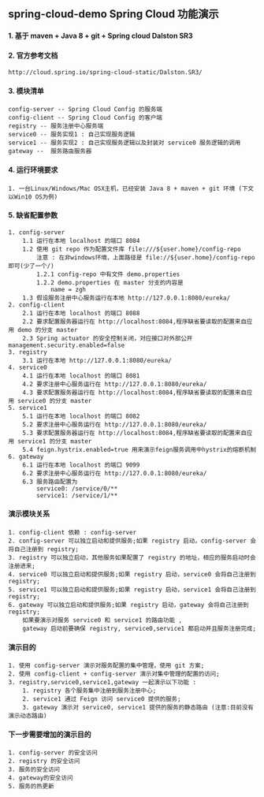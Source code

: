 ## spring-cloud-demo Spring Cloud 功能演示

#### 1. 基于 maven + Java 8 + git + Spring cloud Dalston SR3
#### 2. 官方参考文档 
    http://cloud.spring.io/spring-cloud-static/Dalston.SR3/
#### 3. 模块清单
    config-server -- Spring Cloud Config 的服务端
    config-client -- Spring Cloud Config 的客户端
    registry -- 服务注册中心服务端
    service0 -- 服务实现1 : 自己实现服务逻辑
    service1 -- 服务实现2 : 自己实现服务逻辑以及封装对 service0 服务逻辑的调用
    gateway --  服务路由服务器
#### 4. 运行环境要求
    1. 一台Linux/Windows/Mac OSX主机，已经安装 Java 8 + maven + git 环境 (下文以Win10 OS为例)
#### 5. 缺省配置参数
    1. config-server
        1.1 运行在本地 localhost 的端口 8084        
        1.2 使用 git repo 作为配置文件库 file:///${user.home}/config-repo
            注意 : 在非windows环境，上面路径是 file://${user.home}/config-repo 即可(少了一个/) 
            1.2.1 config-repo 中有文件 demo.properties 
            1.2.2 demo.properties 在 master 分支的内容是
                name = zgh       
        1.3 假设服务注册中心服务运行在本地 http://127.0.0.1:8080/eureka/
    2. config-client
        2.1 运行在本地 localhost 的端口 8088        
        2.2 要求配置服务器运行在 http://localhost:8084,程序缺省要读取的配置来自应用 demo 的分支 master
        2.3 Spring actuator 的安全控制关闭，对应接口对外部公开 management.security.enabled=false
    3. registry
        3.1 运行在本地 http://127.0.0.1:8080/eureka/
    4. service0
        4.1 运行在本地 localhost 的端口 8081
        4.2 要求注册中心服务运行在 http://127.0.0.1:8080/eureka/            
        4.3 要求配置服务器运行在 http://localhost:8084,程序缺省要读取的配置来自应用 service0 的分支 master
    5. service1
        5.1 运行在本地 localhost 的端口 8082
        5.2 要求注册中心服务运行在 http://127.0.0.1:8080/eureka/ 
        5.3 要求配置服务器运行在 http://localhost:8084,程序缺省要读取的配置来自应用 service1 的分支 master
        5.4 feign.hystrix.enabled=true 用来演示feign服务调用中hystrix的熔断机制
    6. gateway
        6.1 运行在本地 localhost 的端口 9099   
        6.2 要求注册中心服务运行在 http://127.0.0.1:8080/eureka/
        6.3 服务路由配置为
            service0: /service/0/**
            service1: /service/1/**

#### 演示模块关系
    1. config-client 依赖 : config-server
    2. config-server 可以独立启动和提供服务;如果 registry 启动，config-server 会将自己注册到 registry;
    3. registry 可以独立启动，其他服务如果配置了 registry 的地址，相应的服务启动时会注册进来;
    4. service0 可以独立启动和提供服务;如果 registry 启动，service0 会将自己注册到 registry;
    5. service1 可以独立启动和提供服务;如果 registry 启动，service1 会将自己注册到 registry;
    6. gateway 可以独立启动和提供服务;如果 registry 启动，gateway 会将自己注册到 registry;
        如果要演示对服务 service0 和 service1 的路由功能 , 
        gateway 启动前要确保 registry, service0,service1 都启动并且服务注册完成;
        
#### 演示目的
    1. 使用 config-server 演示对服务配置的集中管理，使用 git 方案;
    2. 使用 config-client + config-server 演示对集中管理的配置的访问;
    3. registry,service0,service1,gateway 一起演示以下功能 :
        1. registry 各个服务集中注册到服务注册中心;
        2. service1 通过 Feign 访问 service0 提供的服务;
        3. gateway 演示对 service0, service1 提供的服务的静态路由 (注意:目前没有演示动态路由)

#### 下一步需要增加的演示目的
    1. config-server 的安全访问
    2. registry 的安全访问
    3. 服务的安全访问
    4. gateway的安全访问
    5. 服务的热更新                   
    

    
 
